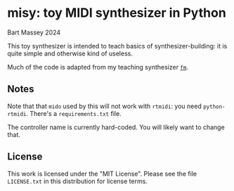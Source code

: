# misy: toy MIDI synthesizer in Python
Bart Massey 2024

This toy synthesizer is intended to teach basics of
synthesizer-building: it is quite simple and otherwise kind
of useless.

Much of the code is adapted from my teaching synthesizer
[`fm`](https://github.com/pdx-cs-sound/fm).

## Notes

Note that that `mido` used by this will not work with
`rtmidi`: you need `python-rtmidi`. There's a
`requirements.txt` file.

The controller name is currently hard-coded. You will likely
want to change that.

## License

This work is licensed under the "MIT License". Please see the file
`LICENSE.txt` in this distribution for license terms.
